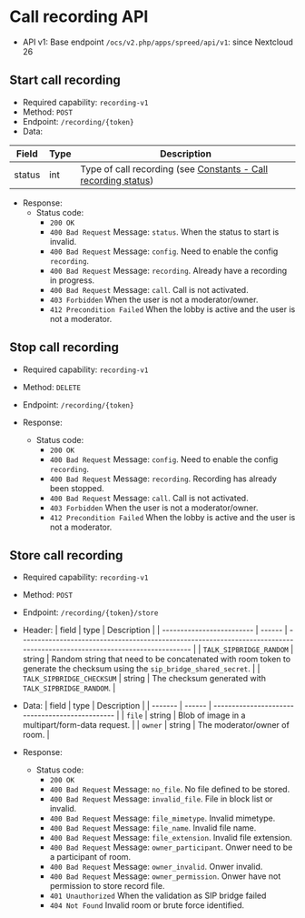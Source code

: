 # Call recording API

* API v1: Base endpoint `/ocs/v2.php/apps/spreed/api/v1`: since Nextcloud 26

## Start call recording

* Required capability: `recording-v1`
* Method: `POST`
* Endpoint: `/recording/{token}`
* Data:

| Field  | Type | Description                                                                                          |
| ------ | ---- | ---------------------------------------------------------------------------------------------------- |
| status | int  | Type of call recording (see [Constants - Call recording status](constants.md#call-recording-status)) |

* Response:
    - Status code:
        + `200 OK`
        + `400 Bad Request` Message: `status`. When the status to start is invalid.
        + `400 Bad Request` Message: `config`. Need to enable the config `recording`.
        + `400 Bad Request` Message: `recording`. Already have a recording in progress.
        + `400 Bad Request` Message: `call`. Call is not activated.
        + `403 Forbidden` When the user is not a moderator/owner.
        + `412 Precondition Failed` When the lobby is active and the user is not a moderator.

## Stop call recording

* Required capability: `recording-v1`
* Method: `DELETE`
* Endpoint: `/recording/{token}`

* Response:
    - Status code:
        + `200 OK`
        + `400 Bad Request` Message: `config`. Need to enable the config `recording`.
        + `400 Bad Request` Message: `recording`. Recording has already been stopped.
        + `400 Bad Request` Message: `call`. Call is not activated.
        + `403 Forbidden` When the user is not a moderator/owner.
        + `412 Precondition Failed` When the lobby is active and the user is not a moderator.

## Store call recording

* Required capability: `recording-v1`
* Method: `POST`
* Endpoint: `/recording/{token}/store`

* Header:
| field                     | type   | Description                                                                                                               |
| ------------------------- | ------ | ------------------------------------------------------------------------------------------------------------------------- |
| `TALK_SIPBRIDGE_RANDOM`   | string | Random string that need to be concatenated with room token to generate the checksum using the `sip_bridge_shared_secret`. |
| `TALK_SIPBRIDGE_CHECKSUM` | string | The checksum generated with `TALK_SIPBRIDGE_RANDOM`.                                                                      |

* Data:
| field   | type   | Description                                     |
| ------- | ------ | ----------------------------------------------- |
| `file`  | string | Blob of image in a multipart/form-data request. |
| `owner` | string | The moderator/owner of room.                    |

* Response:
    - Status code:
        + `200 OK`
        + `400 Bad Request` Message: `no_file`. No file defined to be stored.
        + `400 Bad Request` Message: `invalid_file`. File in block list or invalid.
        + `400 Bad Request` Message: `file_mimetype`. Invalid mimetype.
        + `400 Bad Request` Message: `file_name`. Invalid file name.
        + `400 Bad Request` Message: `file_extension`. Invalid file extension.
        + `400 Bad Request` Message: `owner_participant`. Onwer need to be a participant of room.
        + `400 Bad Request` Message: `owner_invalid`. Onwer invalid.
        + `400 Bad Request` Message: `owner_permission`. Onwer have not permission to store record file.
        + `401 Unauthorized` When the validation as SIP bridge failed
        + `404 Not Found` Invalid room or brute force identified.
